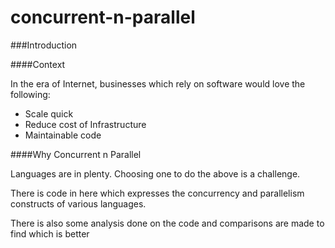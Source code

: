 concurrent-n-parallel
=====================

###Introduction

####Context

In the era of Internet, businesses which rely on software would love the following:

- Scale quick
- Reduce cost of Infrastructure
- Maintainable code

####Why Concurrent n Parallel

Languages are in plenty. Choosing one to do the above is a challenge.

There is code in here which expresses the concurrency and parallelism constructs of various languages.

There is also some analysis done on the code and comparisons are made to find which is better
